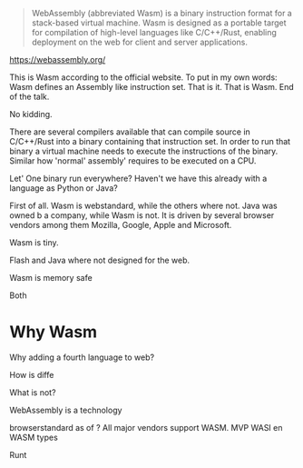 > WebAssembly (abbreviated Wasm) is a binary instruction format for a
> stack-based virtual machine. Wasm is designed as a portable target for
> compilation of high-level languages like C/C++/Rust, enabling deployment on
> the web for client and server applications.

https://webassembly.org/

This is Wasm according to the official website. To put in my own words: Wasm
defines an Assembly like instruction set. That is it. That is Wasm. End of the talk.

No kidding.

There are several compilers available that can compile source in C/C++/Rust
into a binary containing that instruction set. In order to run that binary
a virtual machine needs to execute the instructions of the binary. Similar
how 'normal' assembly' requires to be executed on a CPU.

Let'
One binary run everywhere? Haven't we have this already with a language as Python or Java?

First of all. Wasm is webstandard, while the others where not.
Java was owned b a company, while Wasm is not. It is driven by several browser
vendors among them Mozilla, Google, Apple and Microsoft.

Wasm is tiny.

Flash and Java where not designed for the web.

Wasm is memory safe

Both

# Why Wasm

Why adding a fourth language to web?



How is diffe


What is not?

WebAssembly is a technology

browserstandard as of ? All major vendors support WASM.
MVP
WASI en WASM types

Runt
